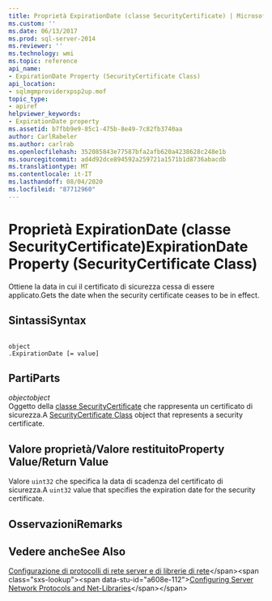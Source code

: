 ```yaml
---
title: Proprietà ExpirationDate (classe SecurityCertificate) | Microsoft Docs
ms.custom: ''
ms.date: 06/13/2017
ms.prod: sql-server-2014
ms.reviewer: ''
ms.technology: wmi
ms.topic: reference
api_name:
- ExpirationDate Property (SecurityCertificate Class)
api_location:
- sqlmgmproviderxpsp2up.mof
topic_type:
- apiref
helpviewer_keywords:
- ExpirationDate property
ms.assetid: b7fbb9e9-85c1-475b-8e49-7c82fb3740aa
author: CarlRabeler
ms.author: carlrab
ms.openlocfilehash: 352085843e77587bfa2afb620a4238628c248e1b
ms.sourcegitcommit: ad4d92dce894592a259721a1571b1d8736abacdb
ms.translationtype: MT
ms.contentlocale: it-IT
ms.lasthandoff: 08/04/2020
ms.locfileid: "87712960"
---
```

# <a name="expirationdate-property-securitycertificate-class"></a><span data-ttu-id="a608e-102">Proprietà ExpirationDate (classe SecurityCertificate)</span><span class="sxs-lookup"><span data-stu-id="a608e-102">ExpirationDate Property (SecurityCertificate Class)</span></span>
  <span data-ttu-id="a608e-103">Ottiene la data in cui il certificato di sicurezza cessa di essere applicato.</span><span class="sxs-lookup"><span data-stu-id="a608e-103">Gets the date when the security certificate ceases to be in effect.</span></span>  
  
## <a name="syntax"></a><span data-ttu-id="a608e-104">Sintassi</span><span class="sxs-lookup"><span data-stu-id="a608e-104">Syntax</span></span>  
  
```  
  
object  
.ExpirationDate [= value]  
```  
  
## <a name="parts"></a><span data-ttu-id="a608e-105">Parti</span><span class="sxs-lookup"><span data-stu-id="a608e-105">Parts</span></span>  
 <span data-ttu-id="a608e-106">*object*</span><span class="sxs-lookup"><span data-stu-id="a608e-106">*object*</span></span>  
 <span data-ttu-id="a608e-107">Oggetto della [classe SecurityCertificate](securitycertificate-class.md) che rappresenta un certificato di sicurezza.</span><span class="sxs-lookup"><span data-stu-id="a608e-107">A [SecurityCertificate Class](securitycertificate-class.md) object that represents a security certificate.</span></span>  
  
## <a name="property-valuereturn-value"></a><span data-ttu-id="a608e-108">Valore proprietà/Valore restituito</span><span class="sxs-lookup"><span data-stu-id="a608e-108">Property Value/Return Value</span></span>  
 <span data-ttu-id="a608e-109">Valore `uint32` che specifica la data di scadenza del certificato di sicurezza.</span><span class="sxs-lookup"><span data-stu-id="a608e-109">A `uint32` value that specifies the expiration date for the security certificate.</span></span>  
  
## <a name="remarks"></a><span data-ttu-id="a608e-110">Osservazioni</span><span class="sxs-lookup"><span data-stu-id="a608e-110">Remarks</span></span>  
  
## <a name="see-also"></a><span data-ttu-id="a608e-111">Vedere anche</span><span class="sxs-lookup"><span data-stu-id="a608e-111">See Also</span></span>  
 <span data-ttu-id="a608e-112">[Configurazione di protocolli di rete server e di librerie di rete](https://msdn.microsoft.com/library/ms177485\(v=sql.100\).aspx)</span><span class="sxs-lookup"><span data-stu-id="a608e-112">[Configuring Server Network Protocols and Net-Libraries](https://msdn.microsoft.com/library/ms177485\(v=sql.100\).aspx)</span></span>  
  
  
